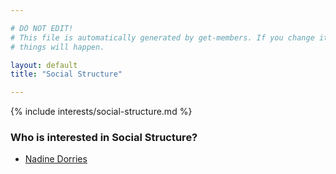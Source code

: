 ```yaml
---

# DO NOT EDIT!
# This file is automatically generated by get-members. If you change it, bad
# things will happen.

layout: default
title: "Social Structure"

---
```


{% include interests/social-structure.md %}

### Who is interested in Social Structure?


* [Nadine Dorries](members/nadine-dorries.html)
